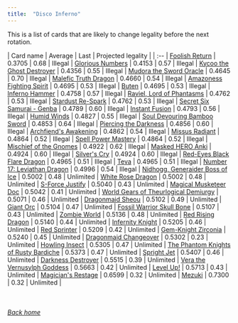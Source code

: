 ```yaml
---
title:  "Disco Inferno"
---
```


This is a list of cards that are likely to change legality before the next rotation.

| Card name | Average | Last | Projected legality |
| :-- |
[Foolish Return](https://db.ygoprodeck.com/card/?search=Foolish%20Return) | 0.3705 | 0.68 | Illegal |
[Glorious Numbers](https://db.ygoprodeck.com/card/?search=Glorious%20Numbers) | 0.4153 | 0.57 | Illegal |
[Kycoo the Ghost Destroyer](https://db.ygoprodeck.com/card/?search=Kycoo%20the%20Ghost%20Destroyer) | 0.4356 | 0.55 | Illegal |
[Mudora the Sword Oracle](https://db.ygoprodeck.com/card/?search=Mudora%20the%20Sword%20Oracle) | 0.4645 | 0.70 | Illegal |
[Malefic Truth Dragon](https://db.ygoprodeck.com/card/?search=Malefic%20Truth%20Dragon) | 0.4660 | 0.54 | Illegal |
[Amazoness Fighting Spirit](https://db.ygoprodeck.com/card/?search=Amazoness%20Fighting%20Spirit) | 0.4695 | 0.53 | Illegal |
[Buten](https://db.ygoprodeck.com/card/?search=Buten) | 0.4695 | 0.53 | Illegal |
[Inferno Hammer](https://db.ygoprodeck.com/card/?search=Inferno%20Hammer) | 0.4758 | 0.57 | Illegal |
[Raviel, Lord of Phantasms](https://db.ygoprodeck.com/card/?search=Raviel,%20Lord%20of%20Phantasms) | 0.4762 | 0.53 | Illegal |
[Stardust Re-Spark](https://db.ygoprodeck.com/card/?search=Stardust%20Re-Spark) | 0.4762 | 0.53 | Illegal |
[Secret Six Samurai - Genba](https://db.ygoprodeck.com/card/?search=Secret%20Six%20Samurai%20-%20Genba) | 0.4789 | 0.60 | Illegal |
[Instant Fusion](https://db.ygoprodeck.com/card/?search=Instant%20Fusion) | 0.4793 | 0.56 | Illegal |
[Humid Winds](https://db.ygoprodeck.com/card/?search=Humid%20Winds) | 0.4827 | 0.55 | Illegal |
[Soul Devouring Bamboo Sword](https://db.ygoprodeck.com/card/?search=Soul%20Devouring%20Bamboo%20Sword) | 0.4853 | 0.64 | Illegal |
[Piercing the Darkness](https://db.ygoprodeck.com/card/?search=Piercing%20the%20Darkness) | 0.4856 | 0.60 | Illegal |
[Archfiend's Awakening](https://db.ygoprodeck.com/card/?search=Archfiend's%20Awakening) | 0.4862 | 0.54 | Illegal |
[Missus Radiant](https://db.ygoprodeck.com/card/?search=Missus%20Radiant) | 0.4864 | 0.52 | Illegal |
[Spell Power Mastery](https://db.ygoprodeck.com/card/?search=Spell%20Power%20Mastery) | 0.4864 | 0.52 | Illegal |
[Mischief of the Gnomes](https://db.ygoprodeck.com/card/?search=Mischief%20of%20the%20Gnomes) | 0.4922 | 0.62 | Illegal |
[Masked HERO Anki](https://db.ygoprodeck.com/card/?search=Masked%20HERO%20Anki) | 0.4924 | 0.60 | Illegal |
[Silver's Cry](https://db.ygoprodeck.com/card/?search=Silver's%20Cry) | 0.4924 | 0.60 | Illegal |
[Red-Eyes Black Flare Dragon](https://db.ygoprodeck.com/card/?search=Red-Eyes%20Black%20Flare%20Dragon) | 0.4965 | 0.51 | Illegal |
[Teva](https://db.ygoprodeck.com/card/?search=Teva) | 0.4965 | 0.51 | Illegal |
[Number 17: Leviathan Dragon](https://db.ygoprodeck.com/card/?search=Number%2017:%20Leviathan%20Dragon) | 0.4996 | 0.54 | Illegal |
[Nidhogg, Generaider Boss of Ice](https://db.ygoprodeck.com/card/?search=Nidhogg,%20Generaider%20Boss%20of%20Ice) | 0.5002 | 0.48 | Unlimited |
[White Rose Dragon](https://db.ygoprodeck.com/card/?search=White%20Rose%20Dragon) | 0.5002 | 0.48 | Unlimited |
[S-Force Justify](https://db.ygoprodeck.com/card/?search=S-Force%20Justify) | 0.5040 | 0.43 | Unlimited |
[Magical Musketeer Doc](https://db.ygoprodeck.com/card/?search=Magical%20Musketeer%20Doc) | 0.5042 | 0.41 | Unlimited |
[World Gears of Theurlogical Demiurgy](https://db.ygoprodeck.com/card/?search=World%20Gears%20of%20Theurlogical%20Demiurgy) | 0.5071 | 0.46 | Unlimited |
[Dragonmaid Sheou](https://db.ygoprodeck.com/card/?search=Dragonmaid%20Sheou) | 0.5102 | 0.49 | Unlimited |
[Giant Orc](https://db.ygoprodeck.com/card/?search=Giant%20Orc) | 0.5104 | 0.47 | Unlimited |
[Fossil Warrior Skull Bone](https://db.ygoprodeck.com/card/?search=Fossil%20Warrior%20Skull%20Bone) | 0.5107 | 0.43 | Unlimited |
[Zombie World](https://db.ygoprodeck.com/card/?search=Zombie%20World) | 0.5136 | 0.48 | Unlimited |
[Red Rising Dragon](https://db.ygoprodeck.com/card/?search=Red%20Rising%20Dragon) | 0.5140 | 0.44 | Unlimited |
[Infernity Knight](https://db.ygoprodeck.com/card/?search=Infernity%20Knight) | 0.5205 | 0.46 | Unlimited |
[Red Sprinter](https://db.ygoprodeck.com/card/?search=Red%20Sprinter) | 0.5209 | 0.42 | Unlimited |
[Gem-Knight Zirconia](https://db.ygoprodeck.com/card/?search=Gem-Knight%20Zirconia) | 0.5240 | 0.45 | Unlimited |
[Dragonmaid Changeover](https://db.ygoprodeck.com/card/?search=Dragonmaid%20Changeover) | 0.5302 | 0.23 | Unlimited |
[Howling Insect](https://db.ygoprodeck.com/card/?search=Howling%20Insect) | 0.5305 | 0.47 | Unlimited |
[The Phantom Knights of Rusty Bardiche](https://db.ygoprodeck.com/card/?search=The%20Phantom%20Knights%20of%20Rusty%20Bardiche) | 0.5373 | 0.47 | Unlimited |
[Spright Jet](https://db.ygoprodeck.com/card/?search=Spright%20Jet) | 0.5407 | 0.46 | Unlimited |
[Darkness Destroyer](https://db.ygoprodeck.com/card/?search=Darkness%20Destroyer) | 0.5515 | 0.39 | Unlimited |
[Vera the Vernusylph Goddess](https://db.ygoprodeck.com/card/?search=Vera%20the%20Vernusylph%20Goddess) | 0.5663 | 0.42 | Unlimited |
[Level Up!](https://db.ygoprodeck.com/card/?search=Level%20Up!) | 0.5713 | 0.43 | Unlimited |
[Magician's Restage](https://db.ygoprodeck.com/card/?search=Magician's%20Restage) | 0.6599 | 0.32 | Unlimited |
[Mezuki](https://db.ygoprodeck.com/card/?search=Mezuki) | 0.7300 | 0.32 | Unlimited |

<br>

###### [Back home](index)